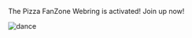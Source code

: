 The Pizza FanZone Webring is activated! Join up now!


![dance](https://media.giphy.com/media/JNxjvjiYs3sr2ImDeO/giphy.gif)
